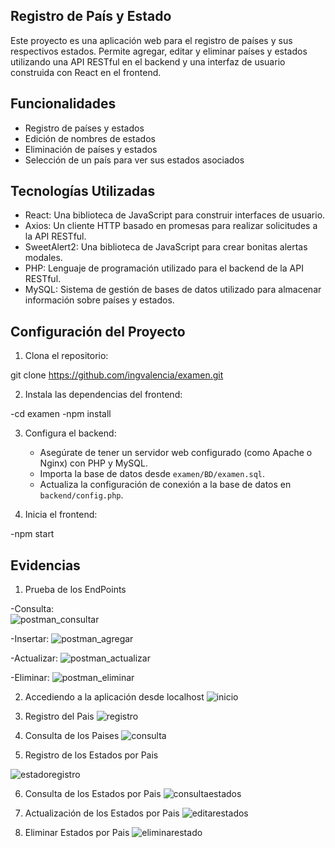 ## Registro de País y Estado

Este proyecto es una aplicación web para el registro de países y sus respectivos estados. Permite agregar, editar y eliminar países y estados utilizando una API RESTful en el backend y una interfaz de usuario construida con React en el frontend.

## Funcionalidades

- Registro de países y estados
- Edición de nombres de estados
- Eliminación de países y estados
- Selección de un país para ver sus estados asociados

## Tecnologías Utilizadas

- React: Una biblioteca de JavaScript para construir interfaces de usuario.
- Axios: Un cliente HTTP basado en promesas para realizar solicitudes a la API RESTful.
- SweetAlert2: Una biblioteca de JavaScript para crear bonitas alertas modales.
- PHP: Lenguaje de programación utilizado para el backend de la API RESTful.
- MySQL: Sistema de gestión de bases de datos utilizado para almacenar información sobre países y estados.

## Configuración del Proyecto

1. Clona el repositorio:

git clone https://github.com/ingvalencia/examen.git

2. Instala las dependencias del frontend:

  -cd examen
  -npm install


3. Configura el backend:

   - Asegúrate de tener un servidor web configurado (como Apache o Nginx) con PHP y MySQL.
   - Importa la base de datos desde `examen/BD/examen.sql`.
   - Actualiza la configuración de conexión a la base de datos en `backend/config.php`.

4. Inicia el frontend:

  -npm start

## Evidencias

1. Prueba de los EndPoints

-Consulta:   
![postman_consultar](https://github.com/ingvalencia/examen/assets/68766893/1639dd65-f208-4dae-87b1-fe0fa5a3b1f9)

-Insertar:
![postman_agregar](https://github.com/ingvalencia/examen/assets/68766893/7f36b912-acf8-4c02-923c-2a3285788274)

-Actualizar:
![postman_actualizar](https://github.com/ingvalencia/examen/assets/68766893/8dd4b6ea-6fcb-490f-846e-d5cf93c3b625)

-Eliminar:
![postman_eliminar](https://github.com/ingvalencia/examen/assets/68766893/c8195dee-b256-4b28-883e-9c481328610d)

2.  Accediendo a la aplicación desde localhost
![inicio](https://github.com/ingvalencia/examen/assets/68766893/c1fcc022-68d3-43c1-ba87-a644a119df55)

3.  Registro del Pais
![registro](https://github.com/ingvalencia/examen/assets/68766893/9b285172-dfd1-474f-a379-93fc5be50087)

4. Consulta de los Paises
![consulta](https://github.com/ingvalencia/examen/assets/68766893/c0bcd289-ffee-4bcc-9dab-18e1a06cb038)

5. Registro de los Estados por Pais 

![estadoregistro](https://github.com/ingvalencia/examen/assets/68766893/7d41b125-7540-4543-a4a6-1de4d562508f)

6.  Consulta de los Estados por Pais
![consultaestados](https://github.com/ingvalencia/examen/assets/68766893/141242b4-1983-4b39-8808-5b1f5c54bf91)

7.  Actualización de los Estados por Pais
![editarestados](https://github.com/ingvalencia/examen/assets/68766893/3e919a0f-75f5-432f-8087-fa2db12edb87)

8.  Eliminar Estados por Pais
![eliminarestado](https://github.com/ingvalencia/examen/assets/68766893/91730a4b-109f-452b-b5ce-88f1c307121c)

   
